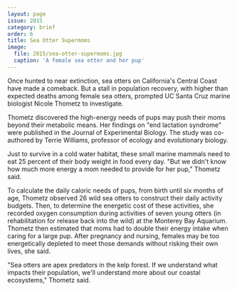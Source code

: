 ```yaml
---
layout: page
issue: 2015
category: brief
order: 6
title: Sea Otter Supermoms
image:
  file: 2015/sea-otter-supermoms.jpg
  caption: 'A female sea otter and her pup'
---
```


Once hunted to near extinction, sea otters on California's Central Coast have made a comeback. But a stall in population recovery, with higher than expected deaths among female sea otters, prompted UC Santa Cruz  marine biologist Nicole Thometz to investigate.

Thometz discovered the high-energy needs of pups may push their moms beyond their metabolic means. Her findings on "end lactation syndrome" were published in the Journal of Experimental Biology. The study was co-authored by Terrie Williams, professor of ecology and evolutionary biology.

Just to survive in a cold water habitat, these small marine mammals need to eat 25 percent of their body weight in food every day. "But we didn't know how much more energy a mom needed to provide for her pup," Thometz said.

To calculate the daily caloric needs of pups, from birth until six months of age, Thometz observed 26 wild sea otters to construct their daily activity budgets. Then, to determine the energetic cost of these activities, she recorded oxygen consumption during activities of seven young otters (in rehabilitation for release back into the wild) at the Monterey Bay Aquarium. Thometz then estimated that moms had to double their energy intake when caring for a large pup. After pregnancy and nursing, females may be too energetically depleted to meet those demands without risking their own lives, she said.

"Sea otters are apex predators in the kelp forest. If we understand what impacts their population, we'll understand more about our coastal ecosystems," Thometz said.
